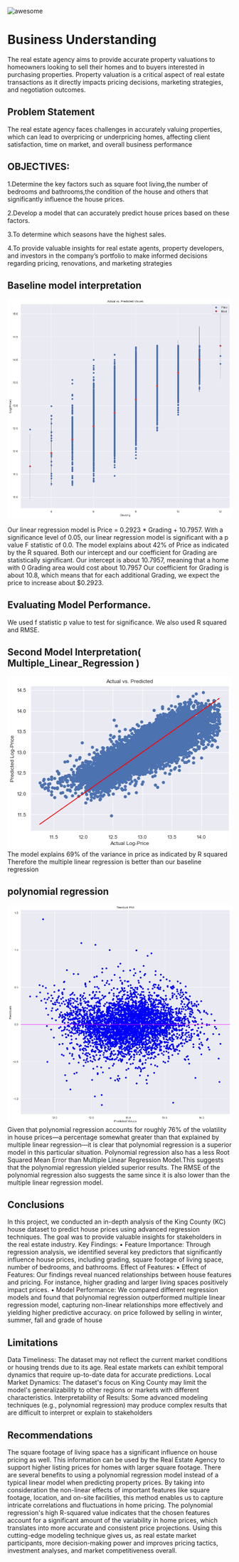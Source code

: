 
![awesome](https://e0.pxfuel.com/wallpapers/657/834/desktop-wallpaper-real-estate-real-estate-agent.jpg)
# Business Understanding
The real estate agency aims to provide accurate property valuations to homeowners looking to sell their homes and to buyers interested in purchasing properties. Property valuation is a critical aspect of real estate transactions as it directly impacts pricing decisions, marketing strategies, and negotiation outcomes.
## Problem Statement
The real estate agency faces challenges in accurately valuing properties, which can lead to overpricing or underpricing homes, affecting client satisfaction, time on market, and overall business performance

## OBJECTIVES:

1.Determine the key factors such as square foot living,the number of bedrooms and bathrooms,the condition of the house and others that significantly influence the house prices.

2.Develop a model that can accurately predict house prices based on these factors.

3.To determine which seasons have the highest sales.

4.To provide valuable insights for real estate agents, property developers, and investors in the company’s portfolio to make informed decisions regarding pricing, renovations, and marketing strategies


## Baseline model interpretation
![Baseline_Model](https://github.com/vkeya/Phase2_Project/blob/main/data/baseline.png)

Our linear regression model is Price = 0.2923 * Grading + 10.7957.
With a significance level of 0.05, our linear regression model is significant with a p value F statistic of 0.0.
The model explains about 42% of Price as indicated by the R squared.
Both our intercept and our coefficient for Grading are statistically significant.
Our intercept is about 10.7957, meaning that a home with 0 Grading area would cost about 10.7957
Our coefficient for Grading is about 10.8, which means that for each additional Grading, we expect the price to
increase about $0.2923.

## Evaluating Model Performance.
We used f statistic p value to test for significance.
We also used R squared and RMSE.

## Second Model Interpretation( Multiple_Linear_Regression )
![Multiple_Linear_Regression](https://github.com/vkeya/Phase2_Project/blob/main/data/multilinear_regression.png)
The model explains 69% of the variance in price as indicated by R squared
Therefore the multiple linear regression is better than our baseline regression


## polynomial regression
![Polynomial_Regression](https://github.com/vkeya/Phase2_Project/blob/main/data/polynomial_regression.png)
Given that polynomial regression accounts for roughly 76% of the volatility in house prices—a percentage
somewhat greater than that explained by multiple linear regression—it is clear that polynomial regression is a
superior model in this particular situation. Polynomial regression also has a less Root Squared Mean Error than
Multiple Linear Regression Model.This suggests that the polynomial regression yielded superior results. The
RMSE of the polynomial regression also suggests the same since it is also lower than the multiple linear
regression model.


## Conclusions
In this project, we conducted an in-depth analysis of the King County (KC) house
dataset to predict house prices using advanced regression techniques. The goal was to
provide valuable insights for stakeholders in the real estate industry.
Key Findings:
• Feature Importance: Through regression analysis, we identified several key
predictors that significantly influence house prices, including grading, square footage
of living space, number of bedrooms, and bathrooms. Effect of Features:
• Effect of Features: Our findings reveal nuanced relationships between house features
and pricing. For instance, higher grading and larger living spaces positively impact
prices.
• Model Performance: We compared different regression models and found that
polynomial regression outperformed multiple linear regression model, capturing
non-linear relationships more effectively and yielding higher predictive accuracy. on price followed by selling in winter, summer, fall and grade of house
## Limitations
Data Timeliness: The dataset may not reflect the current market conditions or housing trends due to its age.
Real estate markets can exhibit temporal dynamics that require up-to-date data for accurate predictions.
Local Market Dynamics: The dataset's focus on King County may limit the model's generalizability to other
regions or markets with different characteristics.
Interpretability of Results: Some advanced modeling techniques (e.g., polynomial regression) may produce
complex results that are difficult to interpret or explain to stakeholders
## Recommendations
The square footage of living space has a significant influence on house pricing as well. This information can be
used by the Real Estate Agency to support higher listing prices for homes with larger square footage.
There are several benefits to using a polynomial regression model instead of a typical linear model when
predicting property prices. By taking into consideration the non-linear effects of important features like square
footage, location, and on-site facilities, this method enables us to capture intricate correlations and fluctuations
in home pricing. The polynomial regression's high R-squared value indicates that the chosen features account
for a significant amount of the variability in home prices, which translates into more accurate and consistent
price projections. Using this cutting-edge modeling technique gives us, as real estate market participants, more
decision-making power and improves pricing tactics, investment analyses, and market competitiveness overall.

